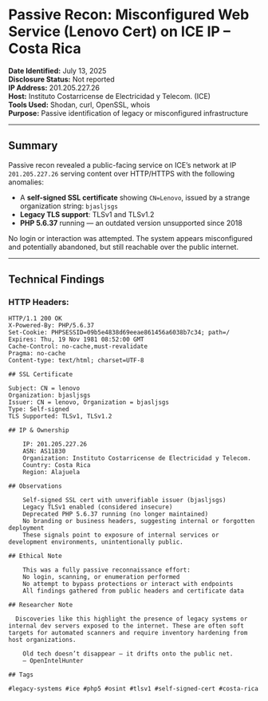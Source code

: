 # Passive Recon: Misconfigured Web Service (Lenovo Cert) on ICE IP – Costa Rica

**Date Identified:** July 13, 2025  
**Disclosure Status:** Not reported  
**IP Address:** 201.205.227.26  
**Host:** Instituto Costarricense de Electricidad y Telecom. (ICE)  
**Tools Used:** Shodan, curl, OpenSSL, whois  
**Purpose:** Passive identification of legacy or misconfigured infrastructure

---

## Summary

Passive recon revealed a public-facing service on ICE’s network at IP `201.205.227.26` serving content over HTTP/HTTPS with the following anomalies:

- A **self-signed SSL certificate** showing `CN=Lenovo`, issued by a strange organization string: `bjasljsgs`
- **Legacy TLS support**: TLSv1 and TLSv1.2
- **PHP 5.6.37** running — an outdated version unsupported since 2018

No login or interaction was attempted. The system appears misconfigured and potentially abandoned, but still reachable over the public internet.

---

## Technical Findings

### HTTP Headers:
```http
HTTP/1.1 200 OK
X-Powered-By: PHP/5.6.37
Set-Cookie: PHPSESSID=09b5e4838d69eeae861456a6038b7c34; path=/
Expires: Thu, 19 Nov 1981 08:52:00 GMT
Cache-Control: no-cache,must-revalidate
Pragma: no-cache
Content-type: text/html; charset=UTF-8

## SSL Certificate

Subject: CN = lenovo
Organization: bjasljsgs
Issuer: CN = lenovo, Organization = bjasljsgs
Type: Self-signed
TLS Supported: TLSv1, TLSv1.2

## IP & Ownership

    IP: 201.205.227.26
    ASN: AS11830
    Organization: Instituto Costarricense de Electricidad y Telecom.
    Country: Costa Rica
    Region: Alajuela

## Observations

    Self-signed SSL cert with unverifiable issuer (bjasljsgs)
    Legacy TLSv1 enabled (considered insecure)
    Deprecated PHP 5.6.37 running (no longer maintained)
    No branding or business headers, suggesting internal or forgotten deployment
    These signals point to exposure of internal services or development environments, unintentionally public.

## Ethical Note

    This was a fully passive reconnaissance effort:
    No login, scanning, or enumeration performed
    No attempt to bypass protections or interact with endpoints
    All findings gathered from public headers and certificate data

## Researcher Note

  Discoveries like this highlight the presence of legacy systems or internal dev servers exposed to the internet. These are often soft targets for automated scanners and require inventory hardening from host organizations.

    Old tech doesn’t disappear — it drifts onto the public net.
    — OpenIntelHunter

## Tags

#legacy-systems #ice #php5 #osint #tlsv1 #self-signed-cert #costa-rica
